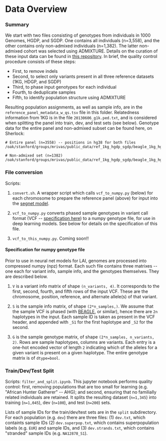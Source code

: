# Data Overview

### Summary

We start with two files consisting of genotypes from individuals in 1000 Genomes, HGDP, and SGDP. One contains all individuals (n=3,558), and the other contains only non-admixed individuals (n=1,382). The latter non-admixed cohort was selected using ADMIXTURE. Details on the curation of these input data can be found in [this repository](https://github.com/rivas-lab/gsp/tree/master/reference_panel). In brief, the quality control procedure consists of these steps:

 - First, to remove indels
 - Second, to select only variants present in all three reference datasets (1KG, HDGP, and SGDP)
 - Third, to phase input genotypes for each individual
 - Fourth, to deduplicate samples
 - Fifth, to identify population structure using ADMIXTURE

Resulting population assignments, as well as sample info, are in the `reference_panel_metadata_w_qs.tsv` file in this folder. Relatedness information from 1KG is in the file `20130606_g1k.ped.txt`, and is considered when splitting the panel into train, dev, and test sets (see below). Genotype data for the entire panel and non-admixed subset can be found here, on Sherlock:

```
# Entire panel (n=3558) -- positions in hg38 for both files
/oak/stanford/groups/mrivas/public_data/ref_1kg_hgdp_sgdp/beagle_1kg_hgdp_sgdp_ref_panel.vcf.gz

# Non-admixed set (n=1382)
/oak/stanford/groups/mrivas/public_data/ref_1kg_hgdp_sgdp/beagle_1kg_hgdp_sgdp_ref_panel_pure_aug.vcf.gz 
```



### File conversion

Scripts: 

1. `convert.sh`. A wrapper script which calls `vcf_to_numpy.py` (below) for each chromosome to prepare the reference panel (above) for input into the [segnet model](https://github.com/maguirre1/deepLAI/tree/master/model).

2. `vcf_to_numpy.py` converts phased sample genotypes in variant call format (VCF -- [specification here](https://samtools.github.io/hts-specs/VCFv4.2.pdf)) to a numpy genotype file, for use in deep learning models. See below for details on the specification of this file.

3. `vcf_to_this_numpy.py`. Coming soon!!


#### Specification for numpy genotype file

Prior to use in neural net models for LAI, genomes are processed into compressed numpy (npz) format. Each such file contains three matrixes -- one each for variant info, sample info, and the genotypes themselves. They are described below.

1. `V` is a variant info matrix of shape `(n_variants, 4)`. It corresponds to the first, second, fourth, and fifth rows of the input VCF. These are the chromosome, position, reference, and alternate allele(s) of that variant.

2. `S` is the sample info matrix, of shape `(2*n_samples,)`. We assume that the sample VCF is phased (with [BEAGLE](https://faculty.washington.edu/browning/beagle/beagle.html), or similar), hence there are `2n` haplotypes in the input. Each sample ID is taken as present in the VCF header, and appended with `_S1` for the first haplotype and `_S2` for the second.

3. `G` is the sample genotype matrix, of shape `(2*n_samples, n_variants, 2)`. Rows are sample haplotypes, columns are variants. Each entry is a one-hot encoded vector of length `2` indicating which of the alleles for a given variant is present on a given haplotype. The entire genotype matrix is of `dtype=bool`.


### Train/Dev/Test Split

Scripts: `filter_and_split.ipynb`. This jupyter notebook performs quality control: first, removing populations that are too small for learning (e.g. "African Hunter Gatherer" -- AHG); and second, ensuring that no familially related individuals are retained. It splits the resulting dataset (`n=1,345`) into training (`n=1,045`), dev (`n=100`), and test (`n=200`) sets. 

Lists of sample IDs for the train/dev/test sets are in the `split` subdirectory. For each population (e.g. `dev`) there are three files: (1) `dev.txt`, which containts sample IDs (2) `dev.superpop.txt`, which contains superpopulation labels (e.g. `EUR`) and sample IDs, and (3) `dev.strands.txt`, which contains "stranded" sample IDs (e.g. `NA12878_S1`).


